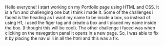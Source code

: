 Hello everyone!
I start working on my Portfolio page using HTML and CSS. It is a fun and challenging one but i think i made it. 
Some of the challenges i faced is the heading as I want my name to be inside a box, so instead of using H1, i used the figer tag and create a box and I placed my name inside the box. (I thought this will be cool).
The other challenge i faced was when clicking on the navegation panel it opens in a new page. So, i was able to fix it by placing the nav ul li in all the html and this was a fix. 
  
